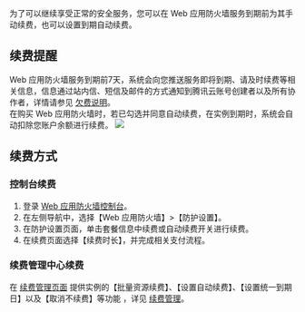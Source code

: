 为了可以继续享受正常的安全服务，您可以在 Web 应用防火墙服务到期前为其手动续费，也可以设置到期自动续费。

## 续费提醒

Web 应用防火墙服务到期前7天，系统会向您推送服务即将到期、请及时续费等相关信息，信息通过站内信、短信及邮件的方式通知到腾讯云账号创建者以及所有协作者，详情请参见 [欠费说明](https://cloud.tencent.com/document/product/1021/31482)。</br>
在购买 Web 应用防火墙时，若已勾选并同意自动续费，在实例到期时，系统会自动扣除您账户余额进行续费。
![](https://main.qcloudimg.com/raw/e33cd5746eb9971cd0774066ecf61a96.png)

## 续费方式

### 控制台续费

1. 登录 [Web 应用防火墙控制台](https://console.cloud.tencent.com/guanjia/waf/config)。
2. 在左侧导航中，选择【Web 应用防火墙】>【防护设置】。
3. 在防护设置页面，单击套餐信息中续费或自动续费开关进行续费。
3. 在续费页面选择【续费时长】，并完成相关支付流程。

### 续费管理中心续费

在 [续费管理页面](https://console.cloud.tencent.com/account/renewal) 提供实例的【批量资源续费】、【设置自动续费】、【设置统一到期日】以及【取消不续费】等功能 ，详见 [续费管理](https://cloud.tencent.com/document/product/555/7454)。
